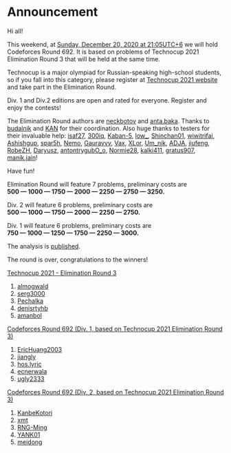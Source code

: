 # Announcement

Hi all!

This weekend, at [Sunday, December 20, 2020 at 21:05UTC+6](https://codeforces.com/https://www.timeanddate.com/worldclock/fixedtime.html?day=20&month=12&year=2020&hour=18&min=5&sec=0&p1=166) we will hold Codeforces Round 692. It is based on problems of Technocup 2021 Elimination Round 3 that will be held at the same time.

Technocup is a major olympiad for Russian-speaking high-school students, so if you fall into this category, please register at [Technocup 2021 website](https://codeforces.com/https://technocup.mail.ru/) and take part in the Elimination Round.

Div. 1 and Div.2 editions are open and rated for everyone. Register and enjoy the contests!

The Elimination Round authors are [neckbotov](https://codeforces.com/profile/neckbotov "Master neckbotov") and [anta.baka](https://codeforces.com/profile/anta.baka "International Master anta.baka"). Thanks to [budalnik](https://codeforces.com/profile/budalnik "International Grandmaster budalnik") and [KAN](https://codeforces.com/profile/KAN "Legendary Grandmaster KAN") for their coordination. Also huge thanks to testers for their invaluable help: [isaf27](https://codeforces.com/profile/isaf27 "International Grandmaster isaf27"), [300iq](https://codeforces.com/profile/300iq "Legendary Grandmaster 300iq"), [Kaban-5](https://codeforces.com/profile/Kaban-5 "Grandmaster Kaban-5"), [low_](https://codeforces.com/profile/low_ "Master low_"), [Shinchan01](https://codeforces.com/profile/Shinchan01 "Expert Shinchan01"), [wiwitrifai](https://codeforces.com/profile/wiwitrifai "International Grandmaster wiwitrifai"), [Ashishgup](https://codeforces.com/profile/Ashishgup "Grandmaster Ashishgup"), [spar5h](https://codeforces.com/profile/spar5h "Master spar5h"), [Nemo](https://codeforces.com/profile/Nemo "Expert Nemo"), [Gauravvv](https://codeforces.com/profile/Gauravvv "Pupil Gauravvv"), [Vax](https://codeforces.com/profile/Vax "Master Vax"), [XLor](https://codeforces.com/profile/XLor "Master XLor"), [Um_nik](https://codeforces.com/profile/Um_nik "Legendary Grandmaster Um_nik"), [ADJA](https://codeforces.com/profile/ADJA "Master ADJA"), [jiufeng](https://codeforces.com/profile/jiufeng "Master jiufeng"), [RobeZH](https://codeforces.com/profile/RobeZH "International Grandmaster RobeZH"), [Daryusz](https://codeforces.com/profile/Daryusz "Master Daryusz"), [antontrygubO_o](https://codeforces.com/profile/antontrygubO_o "International Grandmaster antontrygubO_o"), [Normie28](https://codeforces.com/profile/Normie28 "International Master Normie28"), [kalki411](https://codeforces.com/profile/kalki411 "Specialist kalki411"), [gratus907](https://codeforces.com/profile/gratus907 "Candidate Master gratus907"), [manik.jain](https://codeforces.com/profile/manik.jain "Specialist manik.jain")!

Have fun!

Elimination Round will feature 7 problems, preliminary costs are  
 **500 — 1000 — 1750 — 2000 — 2250 — 2750 — 3250.**

Div. 2 will feature 6 problems, preliminary costs are  
 **500 — 1000 — 1750 — 2000 — 2250 — 2750.**

Div. 1 will feature 6 problems, preliminary costs are  
 **750 — 1000 — 1250 — 1750 — 2250 — 3000.**

The analysis is [published](Tutorial.md).

The round is over, congratulations to the winners!

[Technocup 2021 - Elimination Round 3](https://codeforces.com/contest/1411 "Technocup 2021 - Elimination Round 3")

 1. [almogwald](https://codeforces.com/profile/almogwald "Grandmaster almogwald")
2. [serg3000](https://codeforces.com/profile/serg3000 "Master serg3000")
3. [Pechalka](https://codeforces.com/profile/Pechalka "Master Pechalka")
4. [denisrtyhb](https://codeforces.com/profile/denisrtyhb "Master denisrtyhb")
5. [amanbol](https://codeforces.com/profile/amanbol "Candidate Master amanbol")

[Codeforces Round 692 (Div. 1, based on Technocup 2021 Elimination Round 3)](https://codeforces.com/contest/1464 "Codeforces Round 692 (Div. 1, based on Technocup 2021 Elimination Round 3)")

 1. [EricHuang2003](https://codeforces.com/profile/EricHuang2003 "International Grandmaster EricHuang2003")
2. [jiangly](https://codeforces.com/profile/jiangly "Legendary Grandmaster jiangly")
3. [hos.lyric](https://codeforces.com/profile/hos.lyric "Legendary Grandmaster hos.lyric")
4. [ecnerwala](https://codeforces.com/profile/ecnerwala "Legendary Grandmaster ecnerwala")
5. [ugly2333](https://codeforces.com/profile/ugly2333 "International Grandmaster ugly2333")

[Codeforces Round 692 (Div. 2, based on Technocup 2021 Elimination Round 3)](https://codeforces.com/contest/1465 "Codeforces Round 692 (Div. 2, based on Technocup 2021 Elimination Round 3)")

 1. [KanbeKotori](https://codeforces.com/profile/KanbeKotori "Specialist KanbeKotori")
2. [xmt](https://codeforces.com/profile/xmt "Expert xmt")
3. [RNG-Ming](https://codeforces.com/profile/RNG-Ming "Specialist RNG-Ming")
4. [YANK01](https://codeforces.com/profile/YANK01 "Expert YANK01")
5. [meidong](https://codeforces.com/profile/meidong "Specialist meidong")
